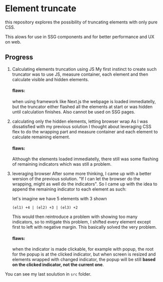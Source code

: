 # Element truncate

this repository explores the possibility of truncating elements with only pure CSS.

This alows for use in SSG components and for better performance and UX on web.

## Progress

1. Calculating elements truncation using JS
  My first instinct to create such truncator was to use JS, measure container, each element and then calculate visible and hidden elements.

    #### flaws: 
    when using framework like Next.js the webpage is loaded immediatelly, but the truncator either flashed all the elements at start or was hidden until calculation finishes.
    Also cannot be used on SSG pages.

2. calculating only the hidden elements, letting browser wrap
  As I was dissatisfied with my previous solution I thought about leveraging CSS flex to do the wrapping part and measure container and each element to calculate remaining element.
  
    #### flaws:
    Although the elements loaded immediatelly, there still was some flashing of remaining indicators which was still a problem.

3. leveraging browser
  After some more thinking, I came up with a better wersion of the previous solution.
  "If I can let the browser do the wrapping, might as well do the indicators". So I came up with the idea to append the remaining indicator to each element as such:

    let's imagine we have 5 elements with 3 shown

   `
  (el1) +4 | (el2) +3 | (el3) +2
  ` 

    This would then reintroduce a problem with showing too many indicators, so to mitigate this problem, I shifted every element except first to left with negative margin.
    This basically solved the very problem.

    #### flaws: 
      when the indicator is made clickable, for example with popup, the root for the popup is at the clicked indicator, but when screen is resized and elements wrapped with changed indicator, the popup will be still **based on the clicked indicator, not the current one**.

You can see my last soulution in `src` folder.